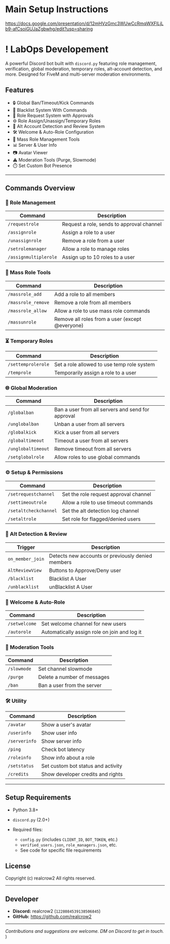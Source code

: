# Main Setup Instructions
https://docs.google.com/presentation/d/12mHVzGmc3WUwCcRmqWXFlLjLb9-afCsoiGUJaZgbwhg/edit?usp=sharing

# ! LabOps Developement

A powerful Discord bot built with `discord.py` featuring role management, verification, global moderation, temporary roles, alt-account detection, and more. Designed for FiveM and multi-server moderation environments.

## Features

* 🔒 Global Ban/Timeout/Kick Commands
* 🛂 Blacklist System With Commands
* 🧾 Role Request System with Approvals
* ⚙️ Role Assign/Unassign/Temporary Roles
* 🚨 Alt Account Detection and Review System
* 🛠️ Welcome & Auto-Role Configuration
* 🧼 Mass Role Management Tools
* 📊 Server & User Info
* 📷 Avatar Viewer
* ⚠️ Moderation Tools (Purge, Slowmode)
* ⏱️ Set Custom Bot Presence

---

## Commands Overview

### 🧾 Role Management

| Command               | Description                               |
| --------------------- | ----------------------------------------- |
| `/requestrole`        | Request a role, sends to approval channel |
| `/assignrole`         | Assign a role to a user                   |
| `/unassignrole`       | Remove a role from a user                 |
| `/setrolemanager`     | Allow a role to manage roles              |
| `/assignmultiplerole` | Assign up to 10 roles to a user           |

### 🔁 Mass Role Tools

| Command            | Description                                     |
| ------------------ | ----------------------------------------------- |
| `/massrole_add`    | Add a role to all members                       |
| `/massrole_remove` | Remove a role from all members                  |
| `/massrole_allow`  | Allow a role to use mass role commands          |
| `/massunrole`      | Remove all roles from a user (except @everyone) |

### ⏳ Temporary Roles

| Command            | Description                                |
| ------------------ | ------------------------------------------ |
| `/settemprolerole` | Set a role allowed to use temp role system |
| `/temprole`        | Temporarily assign a role to a user        |

### 🌐 Global Moderation

| Command            | Description                                       |
| ------------------ | ------------------------------------------------- |
| `/globalban`       | Ban a user from all servers and send for approval |
| `/unglobalban`     | Unban a user from all servers                     |
| `/globalkick`      | Kick a user from all servers                      |
| `/globaltimeout`   | Timeout a user from all servers                   |
| `/unglobaltimeout` | Remove timeout from all servers                   |
| `/setglobalrole`   | Allow roles to use global commands                |

### ⚙️ Setup & Permissions

| Command               | Description                           |
| --------------------- | ------------------------------------- |
| `/setrequestchannel`  | Set the role request approval channel |
| `/settimeoutrole`     | Allow a role to use timeout commands  |
| `/setaltcheckchannel` | Set the alt detection log channel     |
| `/setaltrole`         | Set role for flagged/denied users     |

### 👤 Alt Detection & Review

| Trigger          | Description                                       |
| ---------------- | ------------------------------------------------- |
| `on_member_join` | Detects new accounts or previously denied members |
| `AltReviewView`  | Buttons to Approve/Deny user                      |
| `/blacklist`     | Blacklist A User                                  |
| `/unblacklist`   | unBlacklist A User                                |

### 🎉 Welcome & Auto-Role

| Command       | Description                                  |
| ------------- | -------------------------------------------- |
| `/setwelcome` | Set welcome channel for new users            |
| `/autorole`   | Automatically assign role on join and log it |

### 🧹 Moderation Tools

| Command     | Description                 |
| ----------- | --------------------------- |
| `/slowmode` | Set channel slowmode        |
| `/purge`    | Delete a number of messages |
| `/ban`      | Ban a user from the server  |

### 🛠️ Utility

| Command       | Description                        |
| ------------- | ---------------------------------- |
| `/avatar`     | Show a user's avatar               |
| `/userinfo`   | Show user info                     |
| `/serverinfo` | Show server info                   |
| `/ping`       | Check bot latency                  |
| `/roleinfo`   | Show info about a role             |
| `/setstatus`  | Set custom bot status and activity |
| `/credits`    | Show developer credits and rights  |

---

## Setup Requirements

* Python 3.8+
* `discord.py` (2.0+)
* Required files:

  * `config.py` (includes `CLIENT_ID`, `BOT_TOKEN`, etc.)
  * `verified_users.json`, `role_managers.json`, etc.
  * See code for specific file requirements

## License

Copyright (c) realcrow2
All rights reserved.

---

## Developer

* **Discord:** realcrow2 (`1228084539138506845`)
* **GitHub:** https://github.com/realcrow2

---

*Contributions and suggestions are welcome. DM on Discord to get in touch.*
)

